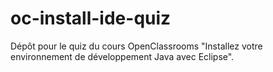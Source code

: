 # oc-install-ide-quiz
Dépôt pour le quiz du cours OpenClassrooms "Installez votre environnement de développement Java avec Eclipse".
